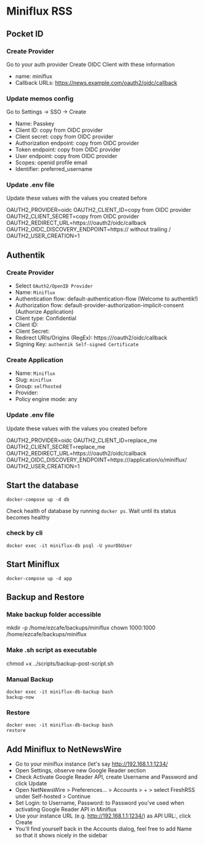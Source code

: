 # Miniflux RSS

## Pocket ID

### Create Provider

Go to your auth provider
Create OIDC Client with these information

- name: miniflux
- Callback URLs: https://news.example.com/oauth2/oidc/callback

### Update memos config

Go to Settings -> SSO -> Create
- Name: Passkey
- Client ID: copy from OIDC provider
- Client secret: copy from OIDC provider
- Authorization endpoint: copy from OIDC provider
- Token endpoint: copy from OIDC provider
- User endpoint: copy from OIDC provider
- Scopes: openid profile email
- Identifier: preferred_username

### Update .env file

Update these values with the values you created before

OAUTH2_PROVIDER=oidc
OAUTH2_CLIENT_ID=copy from OIDC provider
OAUTH2_CLIENT_SECRET=copy from OIDC provider
OAUTH2_REDIRECT_URL=https://<your-rss-domain>/oauth2/oidc/callback
OAUTH2_OIDC_DISCOVERY_ENDPOINT=https://<your-auth-domain> without trailing /
OAUTH2_USER_CREATION=1

## Authentik

### Create Provider

- Select `OAuth2/OpenID Provider`
- Name: `Miniflux`
- Authentication flow: default-authentication-flow (Welcome to authentik!)
- Authorization flow: default-provider-authorization-implicit-consent (Authorize Application)
- Client type: Confidential
- Client ID: <auto-generated>
- Client Secret: <auto-generated>
- Redirect URIs/Origins (RegEx): https://<your-rss-domain>/oauth2/oidc/callback
- Signing Key: `authentik Self-signed Certificate`

### Create Application

- Name: `Miniflux`
- Slug: `miniflux`
- Group: `selfhosted`
- Provider: <select-created-miniflux-provider>
- Policy engine mode: any

### Update .env file

Update these values with the values you created before

OAUTH2_PROVIDER=oidc
OAUTH2_CLIENT_ID=replace_me
OAUTH2_CLIENT_SECRET=replace_me
OAUTH2_REDIRECT_URL=https://<your-rss-domain>/oauth2/oidc/callback
OAUTH2_OIDC_DISCOVERY_ENDPOINT=https://<your-auth-domain>/application/o/miniflux/
OAUTH2_USER_CREATION=1

## Start the database

```
docker-compose up -d db
```

Check health of database by running `docker ps`. Wait until its status becomes healthy

### check by cli

```
docker exec -it miniflux-db psql -U yourDbUser
```

## Start Miniflux

```
docker-compose up -d app
```

## Backup and Restore

### Make backup folder accessible

mkdir -p /home/ezcafe/backups/miniflux
chown 1000:1000 /home/ezcafe/backups/miniflux

### Make .sh script as executable

chmod +x ../scripts/backup-post-script.sh

### Manual Backup

<!-- https://github.com/tiredofit/docker-db-backup -->

```
docker exec -it miniflux-db-backup bash
backup-now
```

### Restore

```
docker exec -it miniflux-db-backup bash
restore
```

## Add Miniflux to NetNewsWire

- Go to your miniflux instance (let's say http://192.168.1.1:1234/
- Open Settings, observe new Google Reader section
- Check Activate Google Reader API, create Username and Password and click Update
- Open NetNewsWire > Preferences... > Accounts > + > select FreshRSS under Self-hosted > Continue
- Set Login: to Username, Password: to Password you've used when activating Google Reader API in Miniflux
- Use your instance URL (e.g. http://192.168.1.1:1234/) as API URL:, click Create
- You'll find yourself back in the Accounts dialog, feel free to add Name so that it shows nicely in the sidebar
